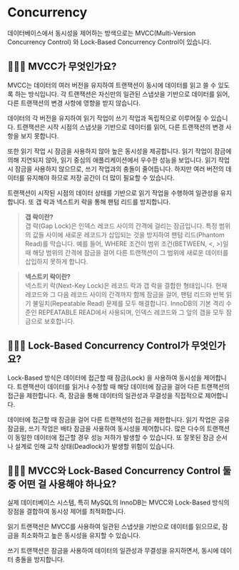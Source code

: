 # Concurrency

데이터베이스에서 동시성을 제어하는 방색으로는 MVCC(Multi-Version Concurrency Control) 와 Lock-Based Concurrency Control이 있습니다.

## 🤷🏻‍♂️ MVCC가 무엇인가요?
MVCC는 데이터의 여러 버전을 유지하여 트랜잭션이 동시에 데이터를 읽고 쓸 수 있도록 하는 방식입니다. 각 트랜잭션은 자신만의 일관된 스냅샷을 기반으로 데이터를 읽어, 다른 트랜잭션의 변경 사항에 영향을 받지 않습니다.

데이터의 각 버전을 유지하여 읽기 작업이 쓰기 작업과 독립적으로 이루어질 수 있습니다. 트랜잭션은 시작 시점의 스냅샷을 기반으로 데이터를 읽어, 다른 트랜잭션의 변경 사항을 보지 못합니다.

또한 읽기 작업 시 잠금을 사용하지 않아 높은 동시성을 제공합니다. 읽기 작업이 잠금에 의해 지연되지 않아, 읽기 중심의 애플리케이션에서 우수한 성능을 보입니다. 읽기 작업 시 잠금을 사용하지 않으므로, 쓰기 작업과의 충돌이 줄어듭니다. 하지만 여러 버전의 데이터를 유지해야 하므로 저장 공간이 더 많이 필요할 수 있습니다.

트랜잭션이 시작된 시점의 데이터 상태를 기반으로 읽기 작업을 수행하여 일관성을 유지합니다. 또 갭 락과 넥스트키 락을 통해 팬텀 리드를 방지합니다.

>**갭 락이란?**<br>
>갭 락(Gap Lock)은 인덱스 레코드 사이의 간격에 걸리는 잠금입니다. 특정 범위의 값들 사이에 새로운 레코드가 삽입되는 것을 방지하여 팬텀 리드(Phantom Read)를 막습니다. 예를 들어, WHERE 조건이 범위 조건(BETWEEN, <, >)일 때 해당 범위의 간격에 잠금을 걸어 다른 트랜잭션이 그 범위에 새로운 데이터를 삽입하지 못하게 합니다.

>**넥스트키 락이란?**<br>
>넥스트키 락(Next-Key Lock)은 레코드 락과 갭 락을 결합한 형태입니다. 현재 레코드와 그 다음 레코드 사이의 간격까지 함께 잠금을 걸어, 팬텀 리드와 반복 읽기 불일치(Repeatable Read) 문제를 모두 해결합니다. InnoDB의 기본 격리 수준인 REPEATABLE READ에서 사용되며, 인덱스 레코드와 그 앞의 갭을 모두 잠금으로 보호합니다.

## 🤷🏻‍♂️ Lock-Based Concurrency Control가 무엇인가요?
Lock-Based 방식은 데이터에 접근할 때 잠금(Lock) 을 사용하여 동시성을 제어합니다. 트랜잭션이 데이터를 읽거나 수정할 때 해당 데이터에 잠금을 걸어 다른 트랜잭션의 접근을 제한합니다. 즉, 잠금을 통해 데이터의 일관성과 무결성을 직접적으로 제어합니다.

데이터에 접근할 때 잠금을 걸어 다른 트랜잭션의 접근을 제한합니다. 읽기 작업은 공유 잠금을, 쓰기 작업은 배타 잠금을 사용하여 동시성을 제어합니다. 많은 다수의 트랜잭션이 동일한 데이터에 접근할 경우 성능 저하가 발생할 수 있습니다. 또 잘못된 잠금 순서나 설계로 인해 교착 상태(Deadlock)가 발생할 위험이 있습니다.

## 🤷🏻‍♂️ MVCC와 Lock-Based Concurrency Control 둘 중 어떤 걸 사용해야 하나요?
실제 데이터베이스 시스템, 특히 MySQL의 InnoDB는 MVCC와 Lock-Based 방식의 장점을 결합하여 동시성 제어를 최적화합니다.

읽기 트랜잭션은 MVCC를 사용하여 일관된 스냅샷을 기반으로 데이터를 읽으므로, 잠금을 최소화하고 높은 동시성을 유지할 수 있습니다.

쓰기 트랜잭션은 잠금을 사용하여 데이터의 일관성과 무결성을 유지하면서, 동시에 데이터 충돌을 방지합니다.